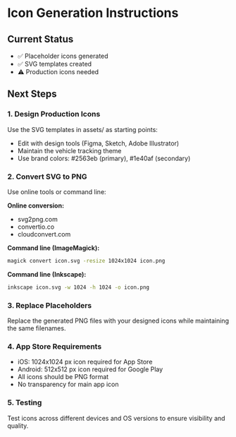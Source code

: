 # Icon Generation Instructions

## Current Status
- ✅ Placeholder icons generated
- ✅ SVG templates created
- ⚠️ Production icons needed

## Next Steps

### 1. Design Production Icons
Use the SVG templates in assets/ as starting points:
- Edit with design tools (Figma, Sketch, Adobe Illustrator)
- Maintain the vehicle tracking theme
- Use brand colors: #2563eb (primary), #1e40af (secondary)

### 2. Convert SVG to PNG
Use online tools or command line:

**Online conversion:**
- svg2png.com
- convertio.co
- cloudconvert.com

**Command line (ImageMagick):**
```bash
magick convert icon.svg -resize 1024x1024 icon.png
```

**Command line (Inkscape):**
```bash
inkscape icon.svg -w 1024 -h 1024 -o icon.png
```

### 3. Replace Placeholders
Replace the generated PNG files with your designed icons while maintaining the same filenames.

### 4. App Store Requirements
- iOS: 1024x1024 px icon required for App Store
- Android: 512x512 px icon required for Google Play
- All icons should be PNG format
- No transparency for main app icon

### 5. Testing
Test icons across different devices and OS versions to ensure visibility and quality.
